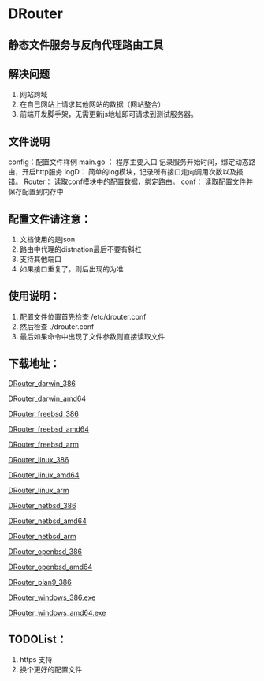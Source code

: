 # DRouter 

## 静态文件服务与反向代理路由工具

## 解决问题
1. 网站跨域
2. 在自己网站上请求其他网站的数据（网站整合）
3. 前端开发脚手架，无需更新js地址即可请求到测试服务器。

## 文件说明
config：配置文件样例
main.go ： 程序主要入口 记录服务开始时间，绑定动态路由，开启http服务
logD： 简单的log模块，记录所有接口走向调用次数以及报错。
Router： 读取conf模块中的配置数据，绑定路由。
conf： 读取配置文件并保存配置到内存中

## 配置文件请注意：
1. 文档使用的是json
2. 路由中代理的distnation最后不要有斜杠
3. 支持其他端口
4. 如果接口重复了。则后出现的为准

## 使用说明：
1. 配置文件位置首先检查 /etc/drouter.conf
2. 然后检查 ./drouter.conf
3. 最后如果命令中出现了文件参数则直接读取文件

## 下载地址：
[DRouter_darwin_386](http://picstorage.qiniudn.com/DRouter_darwin_386)


[DRouter_darwin_amd64](http://picstorage.qiniudn.com/DRouter_darwin_amd64)


[DRouter_freebsd_386](http://picstorage.qiniudn.com/DRouter_freebsd_386)


[DRouter_freebsd_amd64](http://picstorage.qiniudn.com/DRouter_freebsd_amd64)


[DRouter_freebsd_arm](http://picstorage.qiniudn.com/DRouter_freebsd_arm)


[DRouter_linux_386](http://picstorage.qiniudn.com/DRouter_linux_386)


[DRouter_linux_amd64](http://picstorage.qiniudn.com/DRouter_linux_amd64)


[DRouter_linux_arm](http://picstorage.qiniudn.com/DRouter_linux_arm)


[DRouter_netbsd_386](http://picstorage.qiniudn.com/DRouter_netbsd_386)


[DRouter_netbsd_amd64](http://picstorage.qiniudn.com/DRouter_netbsd_amd64)


[DRouter_netbsd_arm](http://picstorage.qiniudn.com/DRouter_netbsd_arm)


[DRouter_openbsd_386](http://picstorage.qiniudn.com/DRouter_openbsd_386)


[DRouter_openbsd_amd64](http://picstorage.qiniudn.com/DRouter_openbsd_amd64)


[DRouter_plan9_386](http://picstorage.qiniudn.com/DRouter_plan9_386)


[DRouter_windows_386.exe](http://picstorage.qiniudn.com/DRouter_windows_386.exe)


[DRouter_windows_amd64.exe](http://picstorage.qiniudn.com/DRouter_windows_amd64.exe)



## TODOList：
1. https 支持
2. 换个更好的配置文件